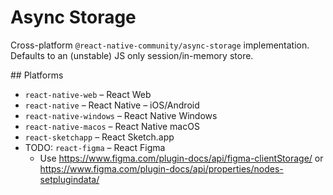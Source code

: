 # Async Storage

Cross-platform `@react-native-community/async-storage` implementation. Defaults to an (unstable) JS only session/in-memory store.

## Platforms

- `react-native-web` – React Web
- `react-native` – React Native – iOS/Android
- `react-native-windows` – React Native Windows
- `react-native-macos` – React Native macOS
- `react-sketchapp` – React Sketch.app
- TODO: `react-figma` – React Figma
  - Use https://www.figma.com/plugin-docs/api/figma-clientStorage/ or https://www.figma.com/plugin-docs/api/properties/nodes-setplugindata/

